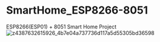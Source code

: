 # SmartHome_ESP8266-8051
ESP8266(ESP01) + 8051 Smart Home Project
![z4387632615926_4b7e04a737736d117a5d55305bd36598](https://github.com/kimnhuthoang/SmartHome_ESP8266-8051/assets/94977540/3bab0528-e7d1-4594-95db-659913d7f4b6)
